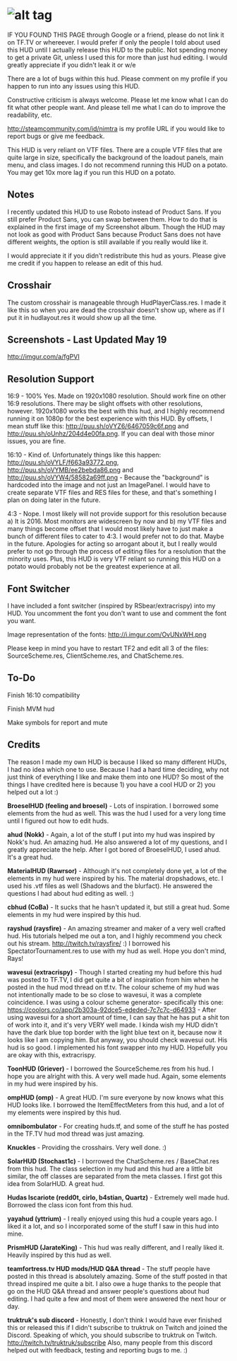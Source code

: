 ![alt tag](http://puu.sh/oRp0y/a594ec6009.png)
=========

IF YOU FOUND THIS PAGE through Google or a friend, please do not link it on TF.TV or whereever. I would prefer if only the people I told about used this HUD until I actually release this HUD to the public. Not spending money to get a private Git, unless I used this for more than just hud editing. I would greatly appreciate if you didn't leak it or w/e

There are a lot of bugs within this hud. Please comment on my profile if you happen to run into any issues using this HUD.

Constructive criticism is always welcome. Please let me know what I can do fit what other people want. And please tell me what I can do to improve the readability, etc.

http://steamcommunity.com/id/nimtra is my profile URL if you would like to report bugs or give me feedback. 

This HUD is very reliant on VTF files. There are a couple VTF files that are quite large in size, specifically the background of the loadout panels, main menu, and class images. I do not recommend running this HUD on a potato. You may get 10x more lag if you run this HUD on a potato.

Notes
------------

I recently updated this HUD to use Roboto instead of Product Sans. If you still prefer Product Sans, you can swap between them. How to do that is explained in the first image of my Screenshot album. Though the HUD may not look as good with Product Sans because Product Sans does not have different weights, the option is still available if you really would like it.

I would appreciate it if you didn't redistribute this hud as yours. Please give me credit if you happen to release an edit of this hud.

Crosshair
--------------
The custom crosshair is manageable through HudPlayerClass.res. I made it like this so when you are dead the crosshair doesn't show up, where as if I put it in hudlayout.res it would show up all the time. 

Screenshots - Last Updated May 19
----------
http://imgur.com/a/fgPVI

Resolution Support
----------
16:9 - 100% Yes. Made on 1920x1080 resolution. Should work fine on other 16:9 resolutions. There may be slight offsets with other resolutions, however. 1920x1080 works the best with this hud, and I highly recommend running it on 1080p for the best experience with this HUD. By offsets, I mean stuff like this: http://puu.sh/oVYZ6/6467059c6f.png and http://puu.sh/oUnhz/204d4e00fa.png. If you can deal with those minor issues, you are fine.

16:10 - Kind of. Unfortunately things like this happen: http://puu.sh/oVYLF/f663a93772.png, http://puu.sh/oVYMB/ee2bebda86.png and http://puu.sh/oVYW4/58582a69ff.png - Because the "background" is hardcoded into the image and not just an ImagePanel. I would have to create separate VTF files and RES files for these, and that's something I plan on doing later in the future.

4:3 - Nope. I most likely will not provide support for this resolution because a) It is 2016. Most monitors are widescreen by now and b) my VTF files and many things become offset that I would most likely have to just make a bunch of different files to cater to 4:3. I would prefer not to do that. Maybe in the future. Apologies for acting so arrogant about it, but I really would prefer to not go through the process of editing files for a resolution that the minority uses. Plus, this HUD is very VTF reliant so running this HUD on a potato would probably not be the greatest experience at all.

Font Switcher
------------
I have included a font switcher (inspired by RSbear/extracrispy) into my HUD. You uncomment the font you don't want to use and comment the font you want.

Image representation of the fonts: http://i.imgur.com/OvUNxWH.png

Please keep in mind you have to restart TF2 and edit all 3 of the files: SourceScheme.res, ClientScheme.res, and ChatScheme.res.

To-Do
---------

Finish 16:10 compatibility

Finish MVM hud

Make symbols for report and mute

Credits
---------

The reason I made my own HUD is because I liked so many different HUDs, I had no idea which one to use. Because I had a hard time deciding, why not just think of everything I like and make them into one HUD? So most of the things I have credited here is because 1) you have a cool HUD or 2) you helped out a lot :)

<b>BroeselHUD (feeling and broesel)</b> - Lots of inspiration. I borrowed some elements from the hud as well. This was the hud I used for a very long time until I figured out how to edit huds.

<b>ahud (Nokk)</b> - Again, a lot of the stuff I put into my hud was inspired by Nokk's hud. An amazing hud. He also answered a lot of my questions, and I greatly appreciate the help. After I got bored of BroeselHUD, I used ahud. It's a great hud.

<b>MaterialHUD (Rawrsor)</b> - Although it's not completely done yet, a lot of the elements in my hud were inspired by his. The material dropshadows, etc. I used his .vtf files as well (Shadows and the blurfact). He answered the questions I had about hud editing as well. :)

<b>cbhud (CoBa)</b> - It sucks that he hasn't updated it, but still a great hud. Some elements in my hud were inspired by this hud.

<b>rayshud (raysfire)</b> - An amazing streamer and maker of a very well crafted hud. His tutorials helped me out a ton, and I highly recommend you check out his stream. http://twitch.tv/raysfire/ :) I borrowed his SpectatorTournament.res to use with my hud as well. Hope you don't mind, Rays!

<b>wavesui (extracrispy)</b> - Though I started creating my hud before this hud was posted to TF.TV, I did get quite a bit of inspiration from him when he posted in the hud mod thread on tf.tv. The colour scheme of my hud was not intentionally made to be so close to wavesui, it was a complete coincidence. I was using a colour scheme generator- specifically this one: https://coolors.co/app/2b303a-92dce5-ededed-7c7c7c-d64933 - After using wavesui for a short amount of time, I can say that he has put a shit ton of work into it, and it's very VERY well made. I kinda wish my HUD didn't have the dark blue top border with the light blue text on it, because now it looks like I am copying him. But anyway, you should check wavesui out. His hud is so good. I implemented his font swapper into my HUD. Hopefully you are okay with this, extracrispy.

<b>ToonHUD (Griever)</b> - I borrowed the SourceScheme.res from his hud. I hope you are alright with this. A very well made hud. Again, some elements in my hud were inspired by his.

<b>ompHUD (omp)</b> - A great HUD. I'm sure everyone by now knows what this HUD looks like. I borrowed the ItemEffectMeters from this hud, and a lot of my elements were inspired by this hud.

<b>omnibombulator</b> - For creating huds.tf, and some of the stuff he has posted in the TF.TV hud mod thread was just amazing. 

<b>Knuckles</b> - Providing the crosshairs. Very well done. :)

<b>SolarHUD (Stochast1c)</b> - I borrowed the ChatScheme.res / BaseChat.res from this hud. The class selection in my hud and this hud are a little bit similar, the off classes are separated from the meta classes. I first got this idea from SolarHUD. A great hud.

<b>Hudas Iscariote (redd0t, cirlo, b4stian, Quartz)</b> - Extremely well made hud. Borrowed the class icon font from this hud.

<b>yayahud (yttrium)</b> - I really enjoyed using this hud a couple years ago. I liked it a lot, and so I incorporated some of the stuff I saw in this hud into mine.

<b>PrismHUD (JarateKing)</b> - This hud was really different, and I really liked it. Heavily inspired by this hud as well.

<b>teamfortress.tv HUD mods/HUD Q&A thread</b> - The stuff people have posted in this thread is absolutely amazing. Some of the stuff posted in that thread inspired me quite a bit. I also owe a huge thanks to the people that go on the HUD Q&A thread and answer people's questions about hud editing. I had quite a few and most of them were answered the next hour or day.

<b>truktruk's sub discord</b> - Honestly, I don't think I would have ever finished this or released this if I didn't subscribe to truktruk on Twitch and joined the Discord. Speaking of which, you should subscribe to truktruk on Twitch. http://twitch.tv/truktruk/subscribe Also, many people from this discord helped out with feedback, testing and reporting bugs to me. :)
